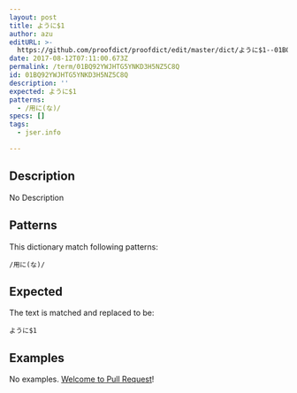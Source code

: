 ```yaml
---
layout: post
title: ように$1
author: azu
editURL: >-
  https://github.com/proofdict/proofdict/edit/master/dict/ように$1--01BQ92YWJHTG5YNKD3H5NZ5C8Q.yml
date: 2017-08-12T07:11:00.673Z
permalink: /term/01BQ92YWJHTG5YNKD3H5NZ5C8Q
id: 01BQ92YWJHTG5YNKD3H5NZ5C8Q
description: ''
expected: ように$1
patterns:
  - /用に(な)/
specs: []
tags:
  - jser.info

---
```


## Description

No Description 

## Patterns

This dictionary match following patterns:

    /用に(な)/

## Expected

The text is matched and replaced to be:

    ように$1

## Examples

No examples. [Welcome to Pull Request](https://github.com/jser/jser.info/edit/master/dict/ように$1--01BQ92YWJHTG5YNKD3H5NZ5C8Q.yml)!

